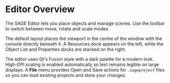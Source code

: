 # Editor Overview

The SAGE Editor lets you place objects and manage scenes. Use the toolbar to switch between move, rotate and scale modes.

The default layout places the viewport in the centre of the window with the console directly beneath it. A Resources dock appears on the left, while the Object List and Properties docks are stacked on the right.

The editor uses Qt's Fusion style with a dark palette for a modern look.
High-DPI scaling is enabled automatically so text remains legible on large
displays. A **File** menu provides Open and Save actions for ``.sageproject``
files so you can load existing projects and store your changes.
